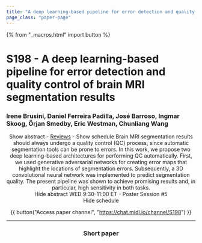 ```yaml
---
title: "A deep learning-based pipeline for error detection and quality control of brain MRI segmentation results"
page_class: "paper-page"
---
```


{% from "_macros.html" import button %}

# S198 - A deep learning-based pipeline for error detection and quality control of brain MRI segmentation results


### Irene Brusini, Daniel Ferreira Padilla, José Barroso, Ingmar Skoog, Örjan Smedby, Eric Westman, Chunliang Wang

<center><a class="toggle_visibility" data-selector=".paper_abstract" data-level="3">Show abstract</a>
        - <a href="https://openreview.net/forum?id=sqbpwcNetg">Reviews</a>
        - <a class="toggle_visibility" data-selector=".paper_qa" data-level="3">Show schedule</a>

<span class="paper_abstract">
        Brain MRI segmentation results should always undergo a quality control (QC) process, since automatic segmentation tools can be prone to errors. In this work, we propose two deep learning-based architectures for performing QC automatically. First, we used generative adversarial networks for creating error maps that highlight the locations of segmentation errors. Subsequently, a 3D convolutional neural network was implemented to predict segmentation quality. The present pipeline was shown to achieve promising results and, in particular, high sensitivity in both tasks.
        <span class="actions">
  <br/>
  <a class="toggle_visibility" data-level="2">Hide abstract</a></span>
</span>

<span class="paper_qa">
        WED 9:30-11:00 ET - Poster Session #5
        <br/>
        <span class="actions"><a class="toggle_visibility" data-level="2">Hide schedule</a></span>
</span>

{{ button("Access paper channel", "https://chat.midl.io/channel/S198") }}

---

### Short paper
